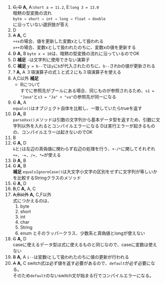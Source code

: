 1.  ~~C, D~~
    **A,** A:`short a = 11.2`, E:`long 3 = 13.0`  
    暗黙の型変換の流れ  
    `byte → short → int → long → float → double`  
    に沿っていない選択肢が答え
2. D  
3. ~~A~~
    **A,** C  
    `++x`の場合、値を更新した変数xとして扱われる  
    `x++`の場合、変数xとして扱われたのちに、変数xの値を更新する
4. ~~D~~
    **A,** B
    `byte x = 10`は、暗黙の型変換の流れに沿っているのでOK
5. D
    **補足** `-`は文字列に使用できない演算子
6. C
    **補足** `y = b--`では`y`に`b`が代入されたのちに、`b--`されbの値が更新される
7. ?
    **A,** A
    ３項演算子の式１と式２にも３項演算子を使える
8. A,C以外
    **補足**  
    - Bについて  
    すでに参照先がプールにある場合、同じものが参照されるため、`s1 = "Java"`と`s3 = "Ja" + "va"`の参照先が同一になる
9. ~~C~~
    **A,** A  
    `equals()`はオブジェクト自体を比較し、一致していたらtrueを返す
10. ~~D~~
    **A,** B  
    `parseXxx()`メソッドは引数の文字列から基本データ型を返すため、引数に文字列以外を入れるとコンパイルエラーになる
    Dは実行エラーが起きるものの、コンパイルエラーは起きないのでOK
11. B
12. ~~C~~
    **A,** D  
    `&`と`|`は左辺の真偽値に関わらず右辺の処理を行う、`+-/*`に関してそれぞれ`+=, -=, /=, *=`が使える
13. ~~D~~
    **A,** B
14. ~~C~~
    **A,** B  
    **補足** `equalsIgnoreCase()`は大文字小文字の区別をせずに文字列が等しいかを比較するStringクラスのメソッド
15. ~~C~~
    **A,** D
16. ~~B~~,C
    **A,** A, C
17. ~~A,B以外~~
    **A,** C,F以外  
    式につかえるのは、
    1. byte
    2. short
    3. int
    4. char
    5. String
    6. enum
    とそのラッパークラス、少数系と真偽値とlongが使えない
18. ~~C~~
    **A,** D  
    caseに使えるデータ型は式に使えるものと同じなので、caseに変数は使えない
19. ~~B~~
    **A,** A
    `i--`は変数iとして扱われたのちに値の更新が行われる
20. ~~A~~
    **A,** C
    switch式は必ず値を返す必要があるので、`default`が必ず必要になる。  
    そのため`default`のないswitch文が始まる行でコンパイルエラーになる。